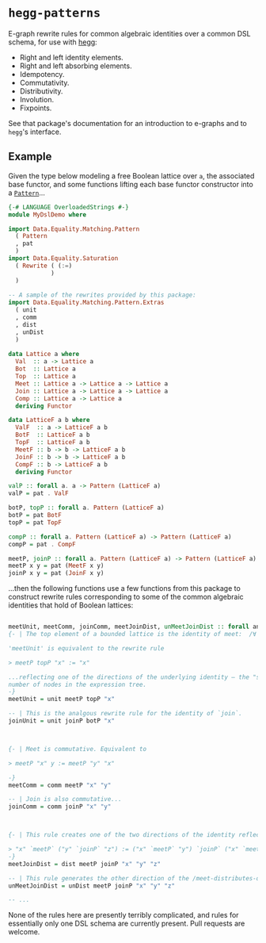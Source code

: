 # `hegg-patterns`

E-graph rewrite rules for common algebraic identities over a common DSL schema, for use with [hegg](https://hackage.haskell.org/package/hegg):

 - Right and left identity elements.
 - Right and left absorbing elements.
 - Idempotency.
 - Commutativity.
 - Distributivity.
 - Involution.
 - Fixpoints.

See that package's documentation for an introduction to e-graphs and to `hegg`'s interface.


## Example

Given the type below modeling a free Boolean lattice over `a`, the associated base functor, and
some functions lifting each base functor constructor into a [`Pattern`](https://hackage.haskell.org/package/hegg-0.4.0.0/docs/Data-Equality-Matching-Pattern.html)...

```haskell
{-# LANGUAGE OverloadedStrings #-}
module MyDslDemo where

import Data.Equality.Matching.Pattern 
  ( Pattern
  , pat
  )
import Data.Equality.Saturation 
  ( Rewrite ( (:=)
            )
  )
  
-- A sample of the rewrites provided by this package:
import Data.Equality.Matching.Pattern.Extras
  ( unit
  , comm
  , dist
  , unDist
  )
  
data Lattice a where
  Val  :: a -> Lattice a
  Bot  :: Lattice a
  Top  :: Lattice a
  Meet :: Lattice a -> Lattice a -> Lattice a
  Join :: Lattice a -> Lattice a -> Lattice a
  Comp :: Lattice a -> Lattice a
  deriving Functor

data LatticeF a b where
  ValF  :: a -> LatticeF a b
  BotF  :: LatticeF a b
  TopF  :: LatticeF a b
  MeetF :: b -> b -> LatticeF a b
  JoinF :: b -> b -> LatticeF a b
  CompF :: b -> LatticeF a b
  deriving Functor

valP :: forall a. a -> Pattern (LatticeF a)
valP = pat . ValF

botP, topP :: forall a. Pattern (LatticeF a)
botP = pat BotF
topP = pat TopF

compP :: forall a. Pattern (LatticeF a) -> Pattern (LatticeF a)
compP = pat . CompF

meetP, joinP :: forall a. Pattern (LatticeF a) -> Pattern (LatticeF a) -> Pattern (LatticeF a)
meetP x y = pat (MeetF x y)
joinP x y = pat (JoinF x y)
```

...then the following functions use a few functions from this package to construct rewrite rules corresponding
to some of the common algebraic identities that hold of Boolean lattices:

``` haskell

meetUnit, meetComm, joinComm, meetJoinDist, unMeetJoinDist :: forall analysis a. Rewrite analysis (LatticeF a)
{- | The top element of a bounded lattice is the identity of meet:  /∀ x, ⊤ ∧ x = x/.

'meetUnit' is equivalent to the rewrite rule

> meetP topP "x" := "x"

...reflecting one of the directions of the underlying identity — the "simplifying" one that reduces the
number of nodes in the expression tree.
-}
meetUnit = unit meetP topP "x"

-- | This is the analgous rewrite rule for the identity of `join`.
joinUnit = unit joinP botP "x"



{- | Meet is commutative. Equivalent to

> meetP "x" y := meetP "y" "x" 

-}
meetComm = comm meetP "x" "y"

-- | Join is also commutative...
joinComm = comm joinP "x" "y"



{- | This rule creates one of the two directions of the identity reflecting that /meet distributes over join/.

> "x" `meetP` ("y" `joinP` "z") := ("x" `meetP` "y") `joinP` ("x" `meetP` "z")
-}
meetJoinDist = dist meetP joinP "x" "y" "z"

-- | This rule generates the other direction of the /meet-distributes-over-join/ identity.
unMeetJoinDist = unDist meetP joinP "x" "y" "z"

-- ...
```

None of the rules here are presently terribly complicated, and rules for essentially only one DSL schema are currently present. Pull requests are welcome.
